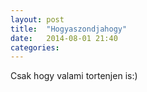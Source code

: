 ```yaml
---
layout: post
title:  "Hogyaszondjahogy"
date:   2014-08-01 21:40
categories:
---
```


Csak hogy valami tortenjen is:)
